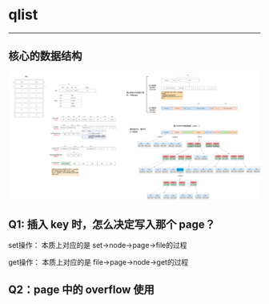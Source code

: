 # qlist
---

## 核心的数据结构

![](./pics/boltdb-kernel.png)

## Q1: 插入 key 时，怎么决定写入那个 page？

set操作： 本质上对应的是 set->node->page->file的过程

get操作： 本质上对应的是 file->page->node->get的过程

## Q2：page 中的 overflow 使用